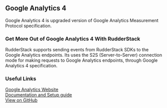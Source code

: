 ## Google Analytics 4

Google Analytics 4 is upgraded version of Google Analytics Measurement Protocol specification.

### Get More Out of Google Analytics 4 With RudderStack

RudderStack supports sending events from RudderStack SDKs to the Google Analytics endpoints. Its uses the S2S (Server-to-Server) connection mode for making requests to Google Analytics endpoints, through Google Analytics 4 specification.

### Useful Links

[Google Analytics Website][]  
[Documentation and Setup guide][]  
[View on GitHub][]

[//]: # "These are reference links used in the body of this note and get stripped out when the markdown processor does its job. There is no need to format nicely because it shouldn't be seen. Thanks SO - http://stackoverflow.com/questions/4823468/store-comments-in-markdown-syntax"
[google analytics website]: https://analytics.google.com/analytics/web/
[documentation and setup guide]: https://docs.rudderstack.com/destinations/google-analytics-4
[view on github]: https://github.com/rudderlabs/rudder-sdk-js/tree/master/integrations/GA
